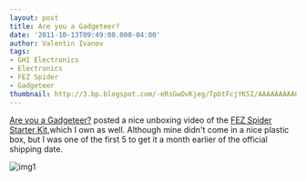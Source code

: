 ```yaml
---
layout: post
title: Are you a Gadgeteer?
date: '2011-10-13T09:49:00.000-04:00'
author: Valentin Ivanov
tags:
- GHI Electronics
- Electronics
- FEZ Spider
- Gadgeteer
thumbnail: http://3.bp.blogspot.com/-eRsGwOvKjeg/TpbtFcjYKSI/AAAAAAAAAOs/FCIpBV2ipdY/s72-c/297-0_large.jpg
---
```

[Are you a Gadgeteer?](https://devhammer.net/blog/are-you-a-gadgeteer#.TpbrSqJGA0Y.blogger) posted a nice unboxing video of the [FEZ Spider Starter Kit](https://www.ghielectronics.com/catalog/product/297),which I own as well. Although mine didn't come in a nice plastic box, but I was one of the first 5 to get it a month earlier of the official shipping date.

![img1](https://3.bp.blogspot.com/-eRsGwOvKjeg/TpbtFcjYKSI/AAAAAAAAAOs/FCIpBV2ipdY/s1600/297-0_large.jpg)